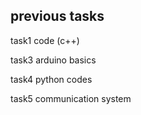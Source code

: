 ## previous tasks 
task1 code (c++)

task3 arduino basics

task4 python codes

task5 communication system
